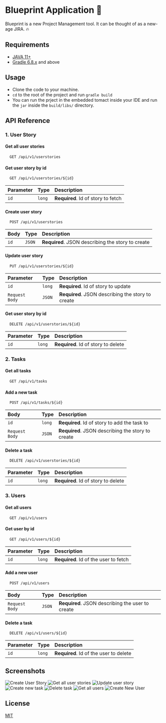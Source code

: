 
# Blueprint Application :rocket:

Blueprint is a new Project Management tool. It can be thought of as a new-age JIRA. :fire:

## Requirements

- [JAVA 11+](https://www.oracle.com/in/java/technologies/javase/jdk11-archive-downloads.html)
- [Gradle 6.8.x](https://gradle.org/install/) and above

## Usage

- Clone the code to your machine.
- ```cd``` to the root of the project and run ```gradle build```
- You can run the prject in the embedded tomact inside your IDE and run the ```jar``` inside the ```build/libs/``` directory.
## API Reference

### 1. User Story

#### Get all user stories

```http
  GET /api/v1/userstories
```

#### Get user story by id

```http
  GET /api/v1/userstories/${id}
```

| Parameter | Type     | Description                       |
| :-------- | :------- | :-------------------------------- |
| `id`      | `long` | **Required**. Id of story to fetch |

#### Create user story

```http
  POST /api/v1/userstories
```

| Body | Type     | Description                       |
| :-------- | :------- | :-------------------------------- |
| `id`      | `JSON` | **Required**. JSON describing the story to create |

#### Update user story

```http
  PUT /api/v1/userstories/${id}
```

| Parameter | Type     | Description                       |
| :-------- | :------- | :-------------------------------- |
| `id`      | `long` | **Required**. Id of story to update |
| `Request Body`      | `JSON` | **Required**. JSON describing the story to create |

#### Get user story by id

```http
  DELETE /api/v1/userstories/${id}
```

| Parameter | Type     | Description                       |
| :-------- | :------- | :-------------------------------- |
| `id`      | `long` | **Required**. Id of story to delete |


### 2. Tasks

#### Get all tasks

```http
  GET /api/v1/tasks
```

#### Add a new task

```http
  POST /api/v1/tasks/${id}
```

| Body | Type     | Description                       |
| :-------- | :------- | :-------------------------------- |
| `id`      | `long` | **Required**. Id of story to add the task to |
| `Request Body`      | `JSON` | **Required**. JSON describing the story to create |

#### Delete a task

```http
  DELETE /api/v1/userstories/${id}
```

| Parameter | Type     | Description                       |
| :-------- | :------- | :-------------------------------- |
| `id`      | `long` | **Required**. Id of story to delete |

### 3. Users

#### Get all users

```http
  GET /api/v1/users
```

#### Get user by id

```http
  GET /api/v1/users/${id}
```

| Parameter | Type     | Description                       |
| :-------- | :------- | :-------------------------------- |
| `id`      | `long` | **Required**. Id of the user to fetch |

#### Add a new user

```http
  POST /api/v1/users
```

| Body | Type     | Description                       |
| :-------- | :------- | :-------------------------------- |
| `Request Body`      | `JSON` | **Required**. JSON describing the user to create |

#### Delete a task

```http
  DELETE /api/v1/users/${id}
```

| Parameter | Type     | Description                       |
| :-------- | :------- | :-------------------------------- |
| `id`      | `long` | **Required**. Id of the user to delete |


## Screenshots

![Create User Story](/src/main/resources/static/screenshots/CREATE_User-Story.jpg?raw=true)
![Get all user stories](/src/main/resources/static/screenshots/GET_all_user-stories.jpg?raw=true)
![Update user story](/src/main/resources/static/screenshots/UPDATE_user-story.jpg?raw=true)
![Create new task](/src/main/resources/static/screenshots/CREATE_new_task.jpg?raw=true)
![Delete task](/src/main/resources/static/screenshots/DELETE_task.jpg?raw=true)
![Get all users](/src/main/resources/static/screenshots/GET_all_users.jpg?raw=true)
![Create New User](/src/main/resources/static/screenshots/CREATE_new_user.jpg?raw=true)

## License

[MIT](https://choosealicense.com/licenses/mit/)

